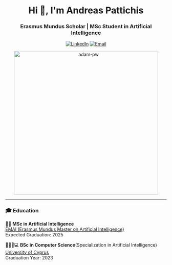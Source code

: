 

<h1 align="center">Hi 👋, I'm Andreas Pattichis</h1>
<h3 align="center">Erasmus Mundus Scholar | MSc Student in Artificial Intelligence</h3>

<p align="center">
  <a href="https://www.linkedin.com/in/andreas-pattichis/"><img src="https://img.shields.io/badge/-Andreas%20Pattichis-blue?style=flat-square&logo=Linkedin&logoColor=white&link=https://www.linkedin.com/in/andreas-pattichis/" alt="LinkedIn"></a>
  <a href="mailto:andreas.pattichis@outlook.com"><img src="https://img.shields.io/badge/-Email%20Me-D14836?style=flat-square&logo=Gmail&logoColor=white&link=mailto:andreas.pattichis@outlook.com" alt="Email"></a>
</p>

<p align="center">
  <img src="https://github.com/Adam-pw/Adam-pw/blob/main/animation_500_kxa883sd.gif" alt="adam-pw" width="450" />
</p>

---

<h3 align="left">🎓 Education</h3>

<p align="left">
  🤖🧠 <strong>MSc in Artificial Intelligence</strong><br/>
  <a href="https://www.upf.edu/web/emai/about-this-master">EMAI (Erasmus Mundus Master on Artificial Intelligence)</a><br/>
  Expected Graduation: 2025
</p>

<p align="left">
  👨🏽‍🎓💻 <strong>BSc in Computer Science</strong>(Specialization in Artificial Intelligence)<br/>
  <a href="https://www.cs.ucy.ac.cy/index.php/education/undergrad">University of Cyprus</a><br/>
  Graduation Year: 2023
</p>

<!-- Uncomment the lines below to display GitHub stats and streaks -->

<!-- <p align="center">
  <img src="https://github-readme-streak-stats.herokuapp.com/?user=apatti01&theme=dark&background=0d1117&date_format=M%20j%5B%2C%20Y%5D" alt="apatti01" />
</p>

<p align="center">
  <img src="https://github-readme-stats.vercel.app/api/top-langs/?username=apatti01&theme=tokyonight&layout=compact" alt="Apatti01's Top Langs"/>
</p> -->


